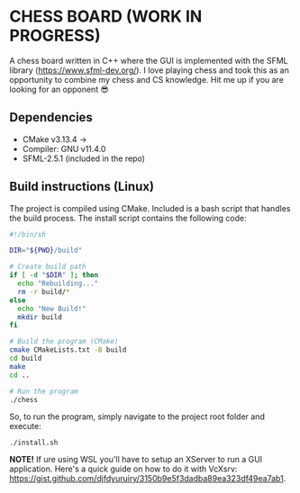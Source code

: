 # CHESS BOARD (WORK IN PROGRESS)
A chess board written in C++ where the GUI is implemented with the SFML library (https://www.sfml-dev.org/). I love playing chess and took this as an opportunity to combine my chess and CS knowledge. Hit me up if you are looking for an opponent :sunglasses:	

## Dependencies
- CMake v3.13.4 &rarr;
- Compiler: GNU v11.4.0
- SFML-2.5.1 (included in the repo)

## Build instructions (Linux)
The project is compiled using CMake. Included is a bash script that handles the build process. The install script contains the following code:

```bash
#!/bin/sh

DIR="${PWD}/build"

# Create build path
if [ -d "$DIR" ]; then
  echo "Rebuilding..."
  rm -r build/*
else
  echo "New Build!"
  mkdir build
fi

# Build the program (CMake)
cmake CMakeLists.txt -B build
cd build
make
cd ..

# Run the program
./chess
```

So, to run the program, simply navigate to the project root folder and execute:
```
./install.sh
```
**NOTE!** If ure using WSL you'll have to setup an XServer to run a GUI application. Here's a quick guide on how to do it with VcXsrv: https://gist.github.com/djfdyuruiry/3150b9e5f3dadba89ea323df49ea7ab1.
